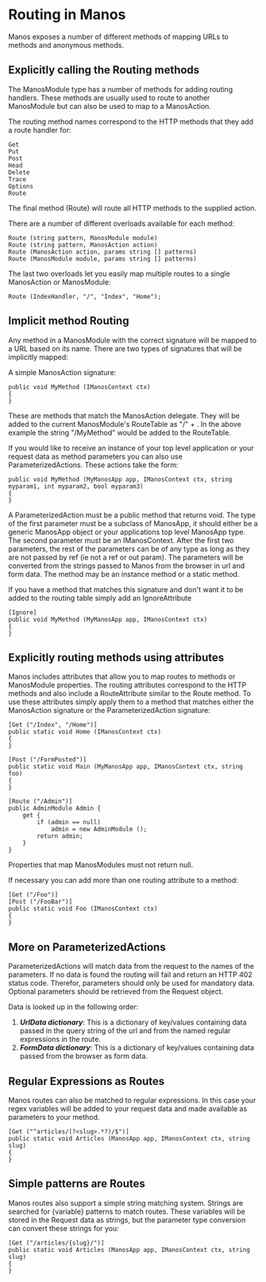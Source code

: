 Routing in Manos
================

Manos exposes a number of different methods of mapping URLs to methods and anonymous methods.

Explicitly calling the Routing methods
--------------------------------------

The ManosModule type has a number of methods for adding routing handlers. These methods are usually used to route to another ManosModule
but can also be used to map to a ManosAction.

The routing method names correspond to the HTTP methods that they add a route handler for:

    Get
    Put
    Post
    Head
    Delete
    Trace
    Options
    Route

The final method (Route) will route all HTTP methods to the supplied action.

There are a number of different overloads available for each method:

    Route (string pattern, ManosModule module)
    Route (string pattern, ManosAction action)
    Route (ManosAction action, params string [] patterns)
    Route (ManosModule module, params string [] patterns)

The last two overloads let you easily map multiple routes to a single ManosAction or ManosModule:

    Route (IndexHandler, "/", "Index", "Home");



Implicit method Routing
-----------------------

Any method in a ManosModule with the correct signature will be mapped to a URL based on its name. There are two types of signatures that will be implicitly mapped:

A simple ManosAction signature:

    public void MyMethod (IManosContext ctx)
    {
    }

These are methods that match the ManosAction delegate. They will be added to the current ManosModule's RouteTable as "/" + <Method Name>. In the above example
the string "/MyMethod" would be added to the RouteTable.

If you would like to receive an instance of your top level application or your request data as method parameters you can also use ParameterizedActions. These actions take
the form:

    public void MyMethod (MyManosApp app, IManosContext ctx, string myparam1, int myparam2, bool myparam3)
    {
    }

A ParameterizedAction must be a public method that returns void. The type of the first parameter must be a subclass of ManosApp,
it should either be a generic ManosApp object or your applications top level ManosApp type. The second parameter must be an IManosContext. After
the first two parameters, the rest of the parameters can be of any type as long as they are not passed by ref (ie not a ref or out param). The
parameters will be converted from the strings passed to Manos from the browser in url and form data. The method may be an instance method or a static method.

If you have a method that matches this signature and don't want it to be added to the routing table simply add an IgnoreAttribute

    [Ignore]
    public void MyMethod (MyManosApp app, IManosContext ctx)
    {
    }


Explicitly routing methods using attributes
-------------------------------------------

Manos includes attributes that allow you to map routes to methods or ManosModule properties. The routing attributes correspond to the HTTP methods and also
include a RouteAttribute similar to the Route method. To use these attributes simply apply them to a method that matches either the ManosAction signature
or the ParameterizedAction signature:

    [Get ("/Index", "/Home")]
    public static void Home (IManosContext ctx)
    {
    }

    [Post ("/FormPosted")]
    public static void Main (MyManosApp app, IManosContext ctx, string foo)
    {
    }

    [Route ("/Admin")]
    public AdminModule Admin {
        get {
            if (admin == null)
                admin = new AdminModule ();
            return admin;
        }
    }

Properties that map ManosModules must not return null.

If necessary you can add more than one routing attribute to a method:

    [Get ("/Foo")]
    [Post ("/FooBar")]
    public static void Foo (IManosContext ctx)
    {
    }


More on ParameterizedActions
----------------------------

ParameterizedActions will match data from the request to the names of the parameters. If no data is found the routing will fail and return an HTTP 402 status code. Therefor, parameters should only be used for mandatory data. Optional parameters should be retrieved from the Request object.

Data is looked up in the following order:

1. ***UrlData dictionary***: This is a dictionary of key/values containing data passed in the query string of the url and from the named regular expressions in the route.
2. ***FormData dictionary***: This is a dictionary of key/values containing data passed from the browser as form data.


Regular Expressions as Routes
-----------------------------

Manos routes can also be matched to regular expressions. In this case your regex variables will be added to your request data and made available as parameters to your method.

    [Get ("^articles/(?<slug>.*?)/$")]
    public static void Articles (ManosApp app, IManosContext ctx, string slug)
    {
    }
 

Simple patterns are Routes
--------------------------

Manos routes also support a simple string matching system. Strings are searched for {variable} patterns to match routes. These variables will be stored in the Request
data as strings, but the parameter type conversion can convert these strings for you:

    [Get ("/articles/{slug}/")]
    public static void Articles (ManosApp app, IManosContext ctx, string slug)
    {
    }



